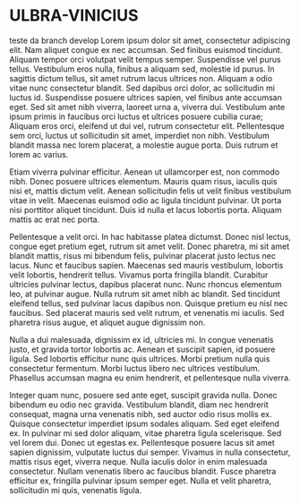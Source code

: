 # ULBRA-VINICIUS

teste da branch develop
Lorem ipsum dolor sit amet, consectetur adipiscing elit. Nam aliquet congue ex nec accumsan. Sed finibus euismod tincidunt. Aliquam tempor orci volutpat velit tempus semper. Suspendisse vel purus tellus. Vestibulum eros nulla, finibus a aliquam sed, molestie id purus. In sagittis dictum tellus, sit amet rutrum lacus ultrices non. Aliquam a odio vitae nunc consectetur blandit. Sed dapibus orci dolor, ac sollicitudin mi luctus id. Suspendisse posuere ultrices sapien, vel finibus ante accumsan eget. Sed sit amet nibh viverra, laoreet urna a, viverra dui. Vestibulum ante ipsum primis in faucibus orci luctus et ultrices posuere cubilia curae; Aliquam eros orci, eleifend ut dui vel, rutrum consectetur elit. Pellentesque sem orci, luctus ut sollicitudin sit amet, imperdiet non nibh. Vestibulum blandit massa nec lorem placerat, a molestie augue porta. Duis rutrum et lorem ac varius.

Etiam viverra pulvinar efficitur. Aenean ut ullamcorper est, non commodo nibh. Donec posuere ultrices elementum. Mauris quam risus, iaculis quis nisi et, mattis dictum velit. Aenean sollicitudin felis ut velit finibus vestibulum vitae in velit. Maecenas euismod odio ac ligula tincidunt pulvinar. Ut porta nisi porttitor aliquet tincidunt. Duis id nulla et lacus lobortis porta. Aliquam mattis ac erat nec porta.

Pellentesque a velit orci. In hac habitasse platea dictumst. Donec nisl lectus, congue eget pretium eget, rutrum sit amet velit. Donec pharetra, mi sit amet blandit mattis, risus mi bibendum felis, pulvinar placerat justo lectus nec lacus. Nunc et faucibus sapien. Maecenas sed mauris vestibulum, lobortis velit lobortis, hendrerit tellus. Vivamus porta fringilla blandit. Curabitur ultricies pulvinar lectus, dapibus placerat nunc. Nunc rhoncus elementum leo, at pulvinar augue. Nulla rutrum sit amet nibh ac blandit. Sed tincidunt eleifend tellus, sed pulvinar lacus dapibus non. Quisque pretium eu nisl nec faucibus. Sed placerat mauris sed velit rutrum, et venenatis mi iaculis. Sed pharetra risus augue, et aliquet augue dignissim non.

Nulla a dui malesuada, dignissim ex id, ultricies mi. In congue venenatis justo, et gravida tortor lobortis ac. Aenean et suscipit sapien, id posuere ligula. Sed lobortis efficitur nunc quis ultrices. Morbi pretium nulla quis consectetur fermentum. Morbi luctus libero nec ultrices vestibulum. Phasellus accumsan magna eu enim hendrerit, et pellentesque nulla viverra.

Integer quam nunc, posuere sed ante eget, suscipit gravida nulla. Donec bibendum eu odio nec gravida. Vestibulum blandit, diam nec hendrerit consequat, magna urna venenatis nibh, sed auctor odio risus mollis ex. Quisque consectetur imperdiet ipsum sodales aliquam. Sed eget eleifend ex. In pulvinar mi sed dolor aliquam, vitae pharetra ligula scelerisque. Sed vel lorem dui. Donec ut egestas ex. Pellentesque posuere lacus sit amet sapien dignissim, vulputate luctus dui semper. Vivamus in nulla consectetur, mattis risus eget, viverra neque. Nulla iaculis dolor in enim malesuada consectetur. Nullam venenatis libero ac faucibus blandit. Fusce pharetra efficitur ex, fringilla pulvinar ipsum semper eget. Nulla et velit pharetra, sollicitudin mi quis, venenatis ligula.
